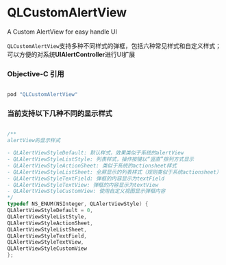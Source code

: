 # QLCustomAlertView

A Custom AlertView for easy handle UI

`QLCustomAlertView`支持多种不同样式的弹框，包括六种常见样式和自定义样式；可以方便的对系统**UIAlertController**进行UI扩展


### Objective-C 引用

```objective-c

pod "QLCustomAlertView"

```

### 当前支持以下几种不同的显示样式

```objective-c

/**
alertView的显示样式

- QLAlertViewStyleDefault: 默认样式，效果类似于系统的alertView
- QLAlertViewStyleListStyle: 列表样式，操作按键以“竖直”排列方式显示
- QLAlertViewStyleActionSheet: 类似于系统的actionsheet样式
- QLAlertViewStyleListSheet: 全屏显示的列表样式（规则类似于系统actionsheet）
- QLAlertViewStyleTextField: 弹框的内容显示为textField
- QLAlertViewStyleTextView: 弹框的内容显示为textView
- QLAlertViewStyleCustomView: 使用自定义视图显示弹框内容
*/
typedef NS_ENUM(NSInteger, QLAlertViewStyle) {
QLAlertViewStyleDefault = 0,
QLAlertViewStyleListStyle,
QLAlertViewStyleActionSheet,
QLAlertViewStyleListSheet,
QLAlertViewStyleTextField,
QLAlertViewStyleTextView,
QLAlertViewStyleCustomView
};

```
